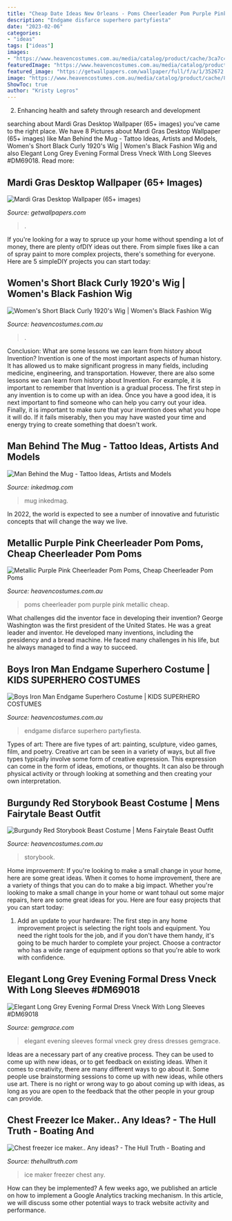 ```yaml
---
title: "Cheap Date Ideas New Orleans - Poms Cheerleader Pom Purple Pink Metallic Cheap"
description: "Endgame disfarce superhero partyfiesta"
date: "2023-02-06"
categories:
- "ideas"
tags: ["ideas"]
images:
- "https://www.heavencostumes.com.au/media/catalog/product/cache/3ca7c4de79fd9294a778cbfdebc9dde4/c/c/cc-01463-storybook-beast-mens-beauty-and-the-beast-fairytale-fancy-dress-costume-close-image-1500..jpg"
featuredImage: "https://www.heavencostumes.com.au/media/catalog/product/cache/87e1f69bc93e13dd75c69321dae7010a/s/m/smf-27174-smf-24174-metallic-purple-pom-poms-cheerleader-accessory-700_3.jpg"
featured_image: "https://getwallpapers.com/wallpaper/full/f/a/1/352672.jpg"
image: "https://www.heavencostumes.com.au/media/catalog/product/cache/87e1f69bc93e13dd75c69321dae7010a/s/m/smf-27174-smf-24174-metallic-purple-pom-poms-cheerleader-accessory-700_3.jpg"
ShowToc: true
author: "Kristy Legros"
---
```



2. Enhancing health and safety through research and development 

	

		
searching about Mardi Gras Desktop Wallpaper (65+ images) you've came to the right place. We have 8 Pictures about Mardi Gras Desktop Wallpaper (65+ images) like Man Behind the Mug - Tattoo Ideas, Artists and Models, Women&#039;s Short Black Curly 1920&#039;s Wig | Women&#039;s Black Fashion Wig and also Elegant Long Grey Evening Formal Dress Vneck With Long Sleeves #DM69018. Read more:
		
    
## Mardi Gras Desktop Wallpaper (65+ Images)

<img loading=lazy src="https://getwallpapers.com/wallpaper/full/f/a/1/352672.jpg" onerror="this.onerror=null;this.src='https://tse2.mm.bing.net/th?id=OIP.A8ATJj0bXxGYtukWE4ifKQHaEK&amp;pid=15.1';" alt="Mardi Gras Desktop Wallpaper (65+ images)">

_Source: getwallpapers.com_

>. 

	

If you're looking for a way to spruce up your home without spending a lot of money, there are plenty ofDIY ideas out there. From simple fixes like a can of spray paint to more complex projects, there's something for everyone. Here are 5 simpleDIY projects you can start today:

    
## Women&#039;s Short Black Curly 1920&#039;s Wig | Women&#039;s Black Fashion Wig

<img loading=lazy src="https://www.heavencostumes.com.au/media/catalog/product/cache/3ca7c4de79fd9294a778cbfdebc9dde4/r/s/rsw-00837-short-black-1920-flapper-rockstar-wig-image-3-1200.jpg" onerror="this.onerror=null;this.src='https://tse1.mm.bing.net/th?id=OIP.JLlfJwbrqW1jnsQzM46KagHaKA&amp;pid=15.1';" alt="Women&#039;s Short Black Curly 1920&#039;s Wig | Women&#039;s Black Fashion Wig">

_Source: heavencostumes.com.au_

>. 

	

Conclusion: What are some lessons we can learn from history about Invention?
Invention is one of the most important aspects of human history. It has allowed us to make significant progress in many fields, including medicine, engineering, and transportation. However, there are also some lessons we can learn from history about Invention. For example, it is important to remember that Invention is a gradual process. The first step in any invention is to come up with an idea. Once you have a good idea, it is next important to find someone who can help you carry out your idea. Finally, it is important to make sure that your invention does what you hope it will do. If it fails miserably, then you may have wasted your time and energy trying to create something that doesn't work.

    
## Man Behind The Mug - Tattoo Ideas, Artists And Models

<img loading=lazy src="https://www.inkedmag.com/.image/t_share/MTcwMDY4MTg4MzEzMTY3NDMz/holygod-fb.jpg" onerror="this.onerror=null;this.src='https://tse3.mm.bing.net/th?id=OIP.ojrmHQMGG6uyjOZfMSzVHgHaD4&amp;pid=15.1';" alt="Man Behind the Mug - Tattoo Ideas, Artists and Models">

_Source: inkedmag.com_

>mug inkedmag. 

	

In 2022, the world is expected to see a number of innovative and futuristic concepts that will change the way we live.

    
## Metallic Purple Pink Cheerleader Pom Poms, Cheap Cheerleader Pom Poms

<img loading=lazy src="https://www.heavencostumes.com.au/media/catalog/product/cache/87e1f69bc93e13dd75c69321dae7010a/s/m/smf-27174-smf-24174-metallic-purple-pom-poms-cheerleader-accessory-700_3.jpg" onerror="this.onerror=null;this.src='https://tse4.mm.bing.net/th?id=OIP.Z83cRRUJiviWAE0mOzyqdQHaJ4&amp;pid=15.1';" alt="Metallic Purple Pink Cheerleader Pom Poms, Cheap Cheerleader Pom Poms">

_Source: heavencostumes.com.au_

>poms cheerleader pom purple pink metallic cheap. 

	

What challenges did the inventor face in developing their invention?
George Washington was the first president of the United States. He was a great leader and inventor. He developed many inventions, including the presidency and a bread machine. He faced many challenges in his life, but he always managed to find a way to succeed.

    
## Boys Iron Man Endgame Superhero Costume | KIDS SUPERHERO COSTUMES

<img loading=lazy src="https://www.heavencostumes.com.au/media/catalog/product/cache/3ca7c4de79fd9294a778cbfdebc9dde4/k/-/k-rub-4248-700649-avengers-endgame-boys-classic-iron-man-marvel-book-week-costume-back-image.jpg" onerror="this.onerror=null;this.src='https://tse1.mm.bing.net/th?id=OIP.A3OKfxAi-jcZu7lk2JYagwHaKA&amp;pid=15.1';" alt="Boys Iron Man Endgame Superhero Costume | KIDS SUPERHERO COSTUMES">

_Source: heavencostumes.com.au_

>endgame disfarce superhero partyfiesta. 

	

Types of art: There are five types of art: painting, sculpture, video games, film, and poetry.
Creative art can be seen in a variety of ways, but all five types typically involve some form of creative expression. This expression can come in the form of ideas, emotions, or thoughts. It can also be through physical activity or through looking at something and then creating your own interpretation.

    
## Burgundy Red Storybook Beast Costume | Mens Fairytale Beast Outfit

<img loading=lazy src="https://www.heavencostumes.com.au/media/catalog/product/cache/3ca7c4de79fd9294a778cbfdebc9dde4/c/c/cc-01463-storybook-beast-mens-beauty-and-the-beast-fairytale-fancy-dress-costume-close-image-1500..jpg" onerror="this.onerror=null;this.src='https://tse1.mm.bing.net/th?id=OIP.uPR9FPQ0yO1sWfntj9UDZAHaM3&amp;pid=15.1';" alt="Burgundy Red Storybook Beast Costume | Mens Fairytale Beast Outfit">

_Source: heavencostumes.com.au_

>storybook. 

	

Home improvement: If you're looking to make a small change in your home, here are some great ideas.
When it comes to home improvement, there are a variety of things that you can do to make a big impact. Whether you're looking to make a small change in your home or want tohaul out some major repairs, here are some great ideas for you. Here are four easy projects that you can start today:
1) Add an update to your hardware: The first step in any home improvement project is selecting the right tools and equipment. You need the right tools for the job, and if you don't have them handy, it's going to be much harder to complete your project. Choose a contractor who has a wide range of equipment options so that you're able to work with confidence.

    
## Elegant Long Grey Evening Formal Dress Vneck With Long Sleeves #DM69018

<img loading=lazy src="https://cdn77.gemgrace.com/38658-thickbox_default/elegant-long-grey-evening-formal-dress-vneck-with-long-sleeves.jpg" onerror="this.onerror=null;this.src='https://tse3.mm.bing.net/th?id=OIP.MqqyETemoj1SxiJGNDegvQHaJH&amp;pid=15.1';" alt="Elegant Long Grey Evening Formal Dress Vneck With Long Sleeves #DM69018">

_Source: gemgrace.com_

>elegant evening sleeves formal vneck grey dress dresses gemgrace. 

	

Ideas are a necessary part of any creative process. They can be used to come up with new ideas, or to get feedback on existing ideas. When it comes to creativity, there are many different ways to go about it. Some people use brainstorming sessions to come up with new ideas, while others use art. There is no right or wrong way to go about coming up with ideas, as long as you are open to the feedback that the other people in your group can provide.

    
## Chest Freezer Ice Maker.. Any Ideas? - The Hull Truth - Boating And

<img loading=lazy src="https://www.thehulltruth.com/attachment.php?attachmentid=90767&amp;stc=1&amp;d=1257715635" onerror="this.onerror=null;this.src='https://tse2.mm.bing.net/th?id=OIP.ULRVh7ji6c5hxKUByPz5eQHaFj&amp;pid=15.1';" alt="Chest freezer ice maker.. Any ideas? - The Hull Truth - Boating and">

_Source: thehulltruth.com_

>ice maker freezer chest any. 

	

How can they be implemented?
A few weeks ago, we published an article on how to implement a Google Analytics tracking mechanism. In this article, we will discuss some other potential ways to track website activity and performance.


